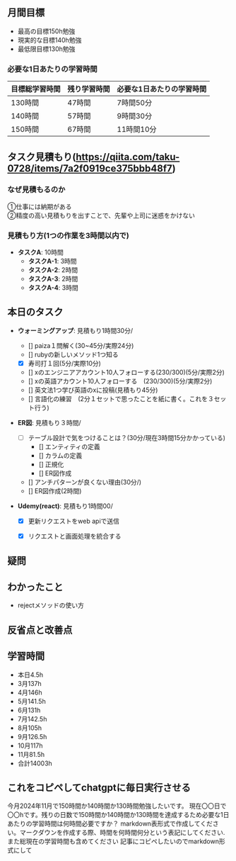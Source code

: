 
## 月間目標
- 最高の目標150h勉強
- 現実的な目標140h勉強
- 最低限目標130h勉強

### 必要な1日あたりの学習時間

| **目標総学習時間** | **残り学習時間** | **必要な1日あたりの学習時間** |
|---------------------|------------------|--------------------------------|
| 130時間            | 47時間          | 7時間50分                     |
| 140時間            | 57時間          | 9時間30分                     |
| 150時間            | 67時間          | 11時間10分                    |



## タスク見積もり(https://qiita.com/taku-0728/items/7a2f0919ce375bbb48f7)
### なぜ見積もるのか   
①仕事には納期がある  
②精度の高い見積もりを出すことで、先輩や上司に迷惑をかけない

### 見積もり方(1つの作業を3時間以内で)
- **タスクA**: 10時間
  - **タスクA-1**: 3時間
  - **タスクA-2**: 2時間
  - **タスクA-3**: 2時間
  - **タスクA-4**: 3時間


## 本日のタスク

  - **ウォーミングアップ**: 見積もり1時間30分/
    - [] paiza１問解く(30~45分/実際24分)
    - [] rubyの新しいメソッド1つ知る
    - [x] 寿司打１回(5分/実際10分)
    - [] xのエンジニアアカウント10人フォローする(230/300)(5分/実際2分)
    - [] xの英語アカウント10人フォローする　(230/300)(5分/実際2分)
    - [] 英文法1つ学び英語のxに投稿(見積もり45分)
    - [] 言語化の練習　(2分１セットで思ったことを紙に書く。これを３セット行う)
   
   - **ER図**: 見積もり３時間/    
     - [ ] テーブル設計で気をつけることは？(30分/現在3時間15分かかっている)
       -  [] エンティティの定義
       -  [] カラムの定義
       -  [] 正規化
       -  [] ER図作成
     - [] アンチパターンが良くない理由(30分/)  
     - [] ER図作成(2時間)
    
  - **Udemy(react)**: 見積もり1時間00/
    - [x] 更新リクエストをweb apiで送信
    - [x] リクエストと画面処理を統合する
  
    

## 疑問




## わかったこと
- rejectメソッドの使い方


## 反省点と改善点



## 学習時間
  - 本日4.5h
  - 3月137h
  - 4月146h
  - 5月141.5h
  - 6月131h
  - 7月142.5h
  - 8月105h
  - 9月126.5h
  - 10月117h
  - 11月81.5h
  - 合計14003h

 ## これをコピペしてchatgptに毎日実行させる
今月2024年11月で150時間か140時間か130時間勉強したいです。
現在〇〇日で〇〇hです。残りの日数で150時間か140時間か130時間を達成するため必要な1日あたりの学習時間は何時間必要ですか？
markdown表形式で作成してください。マークダウンを作成する際、時間を何時間何分という表記にしてください.また総現在の学習時間も含めてください
記事にコピペしたいのでmarkdown形式にして
 
